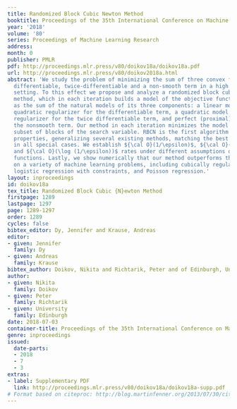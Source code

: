```yaml
---
title: Randomized Block Cubic Newton Method
booktitle: Proceedings of the 35th International Conference on Machine Learning
year: '2018'
volume: '80'
series: Proceedings of Machine Learning Research
address: 
month: 0
publisher: PMLR
pdf: http://proceedings.mlr.press/v80/doikov18a/doikov18a.pdf
url: http://proceedings.mlr.press/v80/doikov2018a.html
abstract: 'We study the problem of minimizing the sum of three convex functions: a
  differentiable, twice-differentiable and a non-smooth term in a high dimensional
  setting. To this effect we propose and analyze a randomized block cubic Newton (RBCN)
  method, which in each iteration builds a model of the objective function formed
  as the sum of the natural models of its three components: a linear model with a
  quadratic regularizer for the differentiable term, a quadratic model with a cubic
  regularizer for the twice differentiable term, and perfect (proximal) model for
  the nonsmooth term. Our method in each iteration minimizes the model over a random
  subset of blocks of the search variable. RBCN is the first algorithm with these
  properties, generalizing several existing methods, matching the best known bounds
  in all special cases. We establish ${\cal O}(1/\epsilon)$, ${\cal O}(1/\sqrt{\epsilon})$
  and ${\cal O}(\log (1/\epsilon))$ rates under different assumptions on the component
  functions. Lastly, we show numerically that our method outperforms the state-of-the-art
  on a variety of machine learning problems, including cubically regularized least-squares,
  logistic regression with constraints, and Poisson regression.'
layout: inproceedings
id: doikov18a
tex_title: Randomized Block Cubic {N}ewton Method
firstpage: 1289
lastpage: 1297
page: 1289-1297
order: 1289
cycles: false
bibtex_editor: Dy, Jennifer and Krause, Andreas
editor:
- given: Jennifer
  family: Dy
- given: Andreas
  family: Krause
bibtex_author: Doikov, Nikita and Richtarik, Peter and of Edinburgh, University
author:
- given: Nikita
  family: Doikov
- given: Peter
  family: Richtarik
- given: University
  family: Edinburgh
date: 2018-07-03
container-title: Proceedings of the 35th International Conference on Machine Learning
genre: inproceedings
issued:
  date-parts:
  - 2018
  - 7
  - 3
extras:
- label: Supplementary PDF
  link: http://proceedings.mlr.press/v80/doikov18a/doikov18a-supp.pdf
# Format based on citeproc: http://blog.martinfenner.org/2013/07/30/citeproc-yaml-for-bibliographies/
---
```

